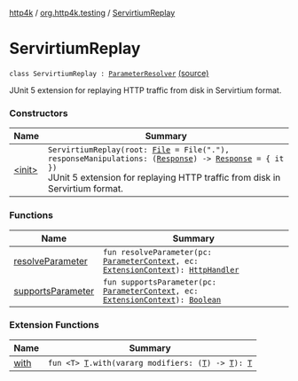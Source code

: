 [http4k](../../index.md) / [org.http4k.testing](../index.md) / [ServirtiumReplay](./index.md)

# ServirtiumReplay

`class ServirtiumReplay : `[`ParameterResolver`](https://junit.org/junit5/docs/5.5.2/api/org/junit/jupiter/api/extension/ParameterResolver.html) [(source)](https://github.com/http4k/http4k/blob/master/http4k-incubator/src/main/kotlin/org/http4k/testing/junitExtensions.kt#L45)

JUnit 5 extension for replaying HTTP traffic from disk in Servirtium format.

### Constructors

| Name | Summary |
|---|---|
| [&lt;init&gt;](-init-.md) | `ServirtiumReplay(root: `[`File`](https://docs.oracle.com/javase/9/docs/api/java/io/File.html)` = File("."), responseManipulations: (`[`Response`](../../org.http4k.core/-response/index.md)`) -> `[`Response`](../../org.http4k.core/-response/index.md)` = { it })`<br>JUnit 5 extension for replaying HTTP traffic from disk in Servirtium format. |

### Functions

| Name | Summary |
|---|---|
| [resolveParameter](resolve-parameter.md) | `fun resolveParameter(pc: `[`ParameterContext`](https://junit.org/junit5/docs/5.5.2/api/org/junit/jupiter/api/extension/ParameterContext.html)`, ec: `[`ExtensionContext`](https://junit.org/junit5/docs/5.5.2/api/org/junit/jupiter/api/extension/ExtensionContext.html)`): `[`HttpHandler`](../../org.http4k.core/-http-handler.md) |
| [supportsParameter](supports-parameter.md) | `fun supportsParameter(pc: `[`ParameterContext`](https://junit.org/junit5/docs/5.5.2/api/org/junit/jupiter/api/extension/ParameterContext.html)`, ec: `[`ExtensionContext`](https://junit.org/junit5/docs/5.5.2/api/org/junit/jupiter/api/extension/ExtensionContext.html)`): `[`Boolean`](https://kotlinlang.org/api/latest/jvm/stdlib/kotlin/-boolean/index.html) |

### Extension Functions

| Name | Summary |
|---|---|
| [with](../../org.http4k.core/with.md) | `fun <T> `[`T`](../../org.http4k.core/with.md#T)`.with(vararg modifiers: (`[`T`](../../org.http4k.core/with.md#T)`) -> `[`T`](../../org.http4k.core/with.md#T)`): `[`T`](../../org.http4k.core/with.md#T) |

